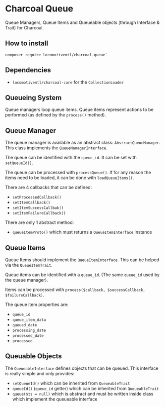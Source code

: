 Charcoal Queue
==============

Queue Managers, Queue Items and Queueable objects (through Interface & Trait) for Charcoal.

## How to install

```
composer require locomotivemtl/charcoal-queue`
```

## Dependencies

- `locomotivemtl/charcoal-core` for the `CollectionLoader`

## Queueing System

Queue managers loop queue items. Queue items represent actions to be performed (as defined by the `process()` method).

## Queue Manager

The queue manager is available as an abstract class: `AbstractQueueManager`.
This class implements the `QueueManagerInterface`.

The queue can be identified with the `queue_id`. It can be set with `setQueueId()`.

The queue can be processed with `processQueue()`.
If for any reason the items need to be loaded, it can be done with `loadQueueItems()`.

There are 4 callbacks that can be defined:

- `setProcessedCallback()`
- `setItemCallback()`
- `setItemSuccessCallbak()`
- `setItemFailureCallback()`

There are only 1 abstract method:

- `queueItemProto()` which must returns a `QueueItemInterface` instance

## Queue Items

Queue Items should implement the `QueueItemInterface`. This can be helped via the `QueueItemTrait`.

Queue items can be identified with a `queue_id`. (The same `queue_id` used by the queue manager).

Items can be processed with `process($callback, $successCallback, $failureCallback)`.

The queue item properties are:

- `queue_id`
- `queue_item_data`
- `queued_date`
- `processing_date`
- `processed_date`
- `processed`

## Queuable Objects

The `QueueableInterface` defines objects that can be queued. This interface is really simple and only provides:

- `setQueueId()` which can be inherited from `QueueableTrait`
- `queueId()` (`queue_id` getter) which can be inherited from `QueueableTrait`
- `queue($ts = null)` which is abstract and must be written inside class which implement the queueable interface
